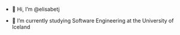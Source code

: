 - 👋 Hi, I’m @elisabetj

- 🌱 I’m currently studying Software Engineering at the University of Iceland

<!---
elisabetj/elisabetj is a ✨ special ✨ repository because its `README.md` (this file) appears on your GitHub profile.
You can click the Preview link to take a look at your changes.
--->
